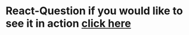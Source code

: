 # React-Question if you would like to see it in action [click here](nicholas-react-questions.netlify.app)

